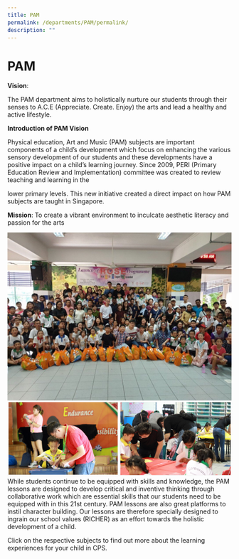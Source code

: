 ```yaml
---
title: PAM
permalink: /departments/PAM/permalink/
description: ""
---
```


PAM
===

**Vision**:   

The PAM department aims to holistically nurture our students through their senses to A.C.E (Appreciate. Create. Enjoy) the arts and lead a healthy and active lifestyle.  
  

**Introduction of PAM Vision**

Physical education, Art and Music (PAM) subjects are important components of a child’s development which focus on enhancing the various sensory development of our students and these developments have a positive impact on a child’s learning journey. Since 2009, PERI (Primary Education Review and Implementation) committee was created to review teaching and learning in the   

lower primary levels. This new initiative created a direct impact on how PAM subjects are taught in Singapore.     

  

**Mission**: To create a vibrant environment to inculcate aesthetic literacy and passion for the arts

![](/images/PAM%20MAIN%20PAGE_2.jpg)
![](/images/PAM.png)
While students continue to be equipped with skills and knowledge, the PAM lessons are designed to develop critical and inventive thinking through collaborative work which are essential skills that our students need to be equipped with in this 21st century. PAM lessons are also great platforms to instil character building. Our lessons are therefore specially designed to ingrain our school values (RICHER) as an effort towards the holistic development of a child. 

Click on the respective subjects to find out more about the learning experiences for your child in CPS.